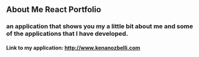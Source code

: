 ## About Me React Portfolio

### an application that shows you my a little bit about me and some of the applications that I have developed. 

#### Link to my application: http://www.kenanozbelli.com

